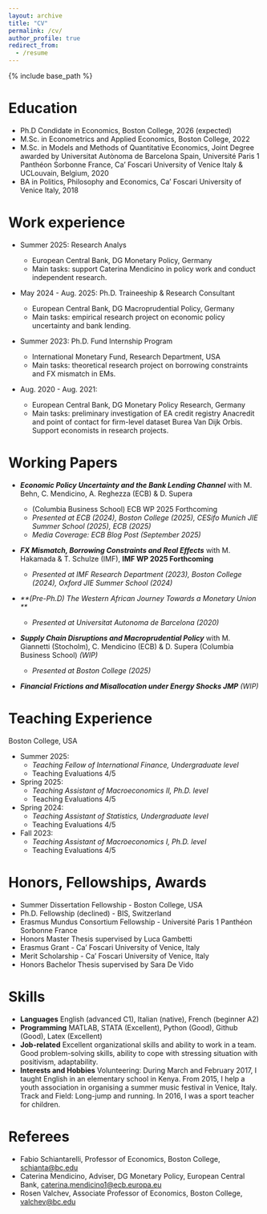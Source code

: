 ```yaml
---
layout: archive
title: "CV"
permalink: /cv/
author_profile: true
redirect_from:
  - /resume
---
```


{% include base_path %}

Education
======
* Ph.D Condidate in Economics, Boston College, 2026 (expected)
* M.Sc. in Econometrics and Applied Economics, Boston College, 2022
* M.Sc. in Models and Methods of Quantitative Economics, Joint Degree awarded by Universitat Autònoma de Barcelona Spain, Université Paris 1 Panthéon Sorbonne France, Ca’ Foscari University of Venice Italy & UCLouvain, Belgium, 2020
* BA in Politics, Philosophy and Economics, Ca’ Foscari University of Venice Italy, 2018

Work experience
======
* Summer 2025: Research Analys
  * European Central Bank, DG Monetary Policy, Germany
  * Main tasks: support Caterina Mendicino in policy work and conduct independent research.

* May 2024 - Aug. 2025: Ph.D. Traineeship & Research Consultant
  * European Central Bank, DG Macroprudential Policy, Germany
  * Main tasks: empirical research project on economic policy uncertainty and bank lending.

* Summer 2023: Ph.D. Fund Internship Program
  * International Monetary Fund, Research Department, USA
  * Main tasks: theoretical research project on borrowing constraints and FX mismatch in EMs.
 
* Aug. 2020 - Aug. 2021:
  * European Central Bank, DG Monetary Policy Research, Germany
  * Main tasks: preliminary investigation of EA credit registry Anacredit and point of contact for
firm-level dataset Burea Van Dijk Orbis. Support economists in research projects.
 
Working Papers
======
* _**Economic Policy Uncertainty and the Bank Lending Channel**_ with M. Behn, C. Mendicino, A. Reghezza (ECB) & D. Supera
  * (Columbia Business School) ECB WP 2025 Forthcoming
  * _Presented at ECB (2024), Boston College (2025), CESifo Munich JIE Summer School (2025), ECB (2025)_
  * _Media Coverage: ECB Blog Post (September 2025)_
    
* **_FX Mismatch, Borrowing Constraints and Real Effects_** with M. Hakamada & T. Schulze (IMF), **IMF WP 2025 Forthcoming**
  * _Presented at IMF Research Department (2023), Boston College (2024), Oxford JIE Summer School (2024)_
    
* _**(Pre-Ph.D) The Western African Journey Towards a Monetary Union **_
  * _Presented at Universitat Autonoma de Barcelona (2020)_

* _**Supply Chain Disruptions and Macroprudential Policy**_ with M. Giannetti (Stocholm), C. Mendicino (ECB) & D. Supera (Columbia Business School) _(WIP)_
  * _Presented at Boston College (2025)_

* _**Financial Frictions and Misallocation under Energy Shocks JMP**_ _(WIP)_

<!--<ul>{% for post in site.publications reversed %}
    {% include archive-single-cv.html %}
  #{% endfor %}</ul>''' --->

Teaching Experience
======
Boston College, USA <br>
* Summer 2025:
  * _Teaching Fellow of International Finance, Undergraduate level_
  * Teaching Evaluations 4/5
* Spring 2025:
  * _Teaching Assistant of Macroeconomics II, Ph.D. level_
  * Teaching Evaluations 4/5
* Spring 2024:
  * _Teaching Assistant of Statistics, Undergraduate level_
  * Teaching Evaluations 4/5
* Fall 2023:
  * _Teaching Assistant of Macroeconomics I, Ph.D. level_
  *  Teaching Evaluations 4/5

 <!-- <ul>{% for post in site.teaching reversed %}
    {% include archive-single-cv.html %}
  {% endfor %}</ul> --->
  
Honors, Fellowships, Awards
======
* Summer Dissertation Fellowship - Boston College, USA
* Ph.D. Fellowship (declined) - BIS, Switzerland
* Erasmus Mundus Consortium Fellowship - Université Paris 1 Panthéon Sorbonne France
* Honors Master Thesis supervised by Luca Gambetti
* Erasmus Grant - Ca’ Foscari University of Venice, Italy
* Merit Scholarship - Ca’ Foscari University of Venice, Italy
* Honors Bachelor Thesis supervised by Sara De Vido

Skills
======
* **Languages** English (advanced C1), Italian (native), French (beginner A2)
* **Programming** MATLAB, STATA (Excellent), Python (Good), Github (Good), Latex (Excellent)
* **Job-related** Excellent organizational skills and ability to work in a team. Good problem-solving skills, ability to cope with stressing situation with positivism, adaptability.
* **Interests and Hobbies** Volunteering: During March and February 2017, I taught English in an elementary school in Kenya. From 2015, I help a youth association in organising a summer music festival in Venice, Italy. Track and Field: Long-jump and running. In 2016, I was a sport teacher for children.

Referees
======
* Fabio Schiantarelli, Professor of Economics, Boston College, [schianta@bc.edu](mailto:schianta@bc.edu)
* Caterina Mendicino, Adviser, DG Monetary Policy, European Central Bank, [caterina.mendicino1@ecb.europa.eu](mailto:caterina.mendicino1@ecb.europa.eu)
* Rosen Valchev, Associate Professor of Economics, Boston College, [valchev@bc.edu](mailto:valchev@bc.edu)
